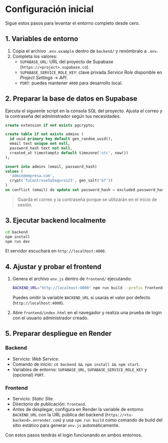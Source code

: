 # Configuración inicial

Sigue estos pasos para levantar el entorno completo desde cero.

## 1. Variables de entorno

1. Copia el archivo `.env.example` dentro de `backend/` y renómbralo a `.env`.
2. Completa los valores:
   - `SUPABASE_URL`: URL del proyecto de Supabase (`https://<project>.supabase.co`).
   - `SUPABASE_SERVICE_ROLE_KEY`: clave privada *Service Role* disponible en *Project Settings → API*.
   - `PORT`: puedes mantener `4000` para desarrollo local.

## 2. Preparar la base de datos en Supabase

Ejecuta el siguiente script en la consola SQL del proyecto. Ajusta el correo y la contraseña del administrador según tus necesidades.

```sql
create extension if not exists pgcrypto;

create table if not exists admins (
  id uuid primary key default gen_random_uuid(),
  email text unique not null,
  password_hash text not null,
  created_at timestamptz default timezone('utc', now())
);

insert into admins (email, password_hash)
values (
  'admin@empresa.com',
  crypt('TuContraseñaSegura123', gen_salt('bf'))
)
on conflict (email) do update set password_hash = excluded.password_hash;
```

> Guarda el correo y la contraseña porque se utilizarán en el inicio de sesión.

## 3. Ejecutar backend localmente

```bash
cd backend
npm install
npm run dev
```

El servidor escuchará en `http://localhost:4000`.

## 4. Ajustar y probar el frontend

1. Genera el archivo `env.js` dentro de `frontend/` ejecutando:

   ```bash
   BACKEND_URL="http://localhost:4000" npm run build --prefix frontend
   ```

   Puedes omitir la variable `BACKEND_URL` si usarás el valor por defecto (`http://localhost:4000`).

2. Abre `frontend/index.html` en el navegador y realiza una prueba de login con el usuario administrador creado.

## 5. Preparar despliegue en Render

### Backend

- Servicio: *Web Service*.
- Comando de inicio: `cd backend && npm install && npm start`.
- Variables de entorno: `SUPABASE_URL`, `SUPABASE_SERVICE_ROLE_KEY` y (opcional) `PORT`.

### Frontend

- Servicio: *Static Site*.
- Directorio de publicación: `frontend`.
- Antes de desplegar, configura en Render la variable de entorno `BACKEND_URL` con la URL pública del backend (`https://<tu-backend>.onrender.com`) y usa `npm run build` como comando de build del sitio estático para generar `env.js` automáticamente.

Con estos pasos tendrás el login funcionando en ambos entornos.

